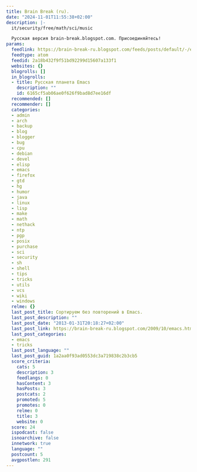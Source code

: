 ```yaml
---
title: Brain Break (ru).
date: "2024-11-01T11:55:38+02:00"
description: |-
  it/security/free/math/sci/music

  Русская версия brain-break.blogspot.com. Присоединяйтесь!
params:
  feedlink: https://brain-break-ru.blogspot.com/feeds/posts/default/-/emacs
  feedtype: atom
  feedid: 2a18b432f9f51bd92299d15607a133f1
  websites: {}
  blogrolls: []
  in_blogrolls:
  - title: Русская планета Emacs
    description: ""
    id: 6165cf5ab06ae0f626f9bad8d7ee16df
  recommended: []
  recommender: []
  categories:
  - admin
  - arch
  - backup
  - blog
  - blogger
  - bug
  - cpu
  - debian
  - devel
  - elisp
  - emacs
  - firefox
  - gtd
  - hg
  - humor
  - java
  - linux
  - lisp
  - make
  - math
  - nethack
  - ntp
  - pgp
  - posix
  - purchase
  - sci
  - security
  - sh
  - shell
  - tips
  - tricks
  - utils
  - vcs
  - wiki
  - windows
  relme: {}
  last_post_title: Сортируем без повторений в Emacs.
  last_post_description: ""
  last_post_date: "2013-01-31T20:18:27+02:00"
  last_post_link: https://brain-break-ru.blogspot.com/2009/10/emacs.html
  last_post_categories:
  - emacs
  - tricks
  last_post_language: ""
  last_post_guid: 1a2aa0f93ad0553dc3a719838c2b3cb5
  score_criteria:
    cats: 5
    description: 3
    feedlangs: 0
    hasContent: 3
    hasPosts: 3
    postcats: 2
    promoted: 5
    promotes: 0
    relme: 0
    title: 3
    website: 0
  score: 24
  ispodcast: false
  isnoarchive: false
  innetwork: true
  language: ""
  postcount: 5
  avgpostlen: 291
---
```

